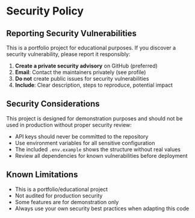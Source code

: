 # Security Policy

## Reporting Security Vulnerabilities

This is a portfolio project for educational purposes. If you discover a security vulnerability, please report it responsibly:

1. **Create a private security advisory** on GitHub (preferred)
2. **Email**: Contact the maintainers privately (see profile)
3. **Do not** create public issues for security vulnerabilities
4. **Include**: Clear description, steps to reproduce, potential impact

## Security Considerations

This project is designed for demonstration purposes and should not be used in production without proper security review:

- API keys should never be committed to the repository
- Use environment variables for all sensitive configuration
- The included `.env.example` shows the structure without real values
- Review all dependencies for known vulnerabilities before deployment

## Known Limitations

- This is a portfolio/educational project
- Not audited for production security
- Some features are for demonstration only
- Always use your own security best practices when adapting this code